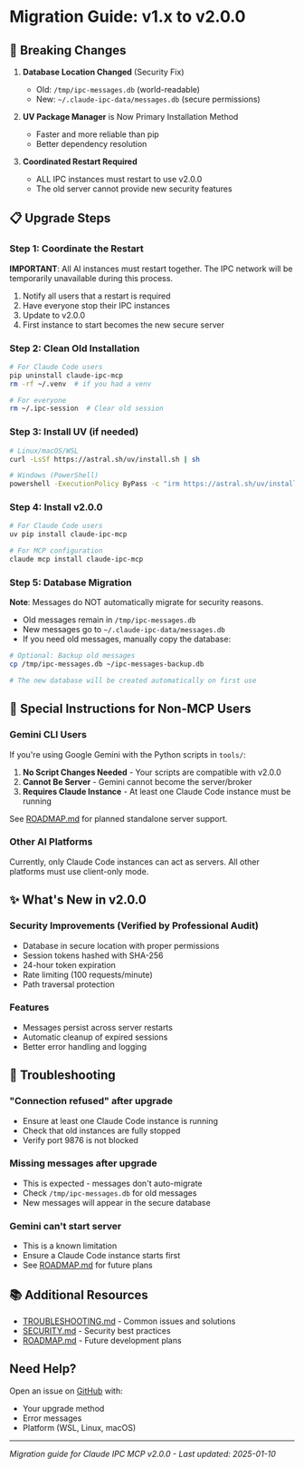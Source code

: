 # Migration Guide: v1.x to v2.0.0

## 🚨 Breaking Changes

1. **Database Location Changed** (Security Fix)
   - Old: `/tmp/ipc-messages.db` (world-readable)
   - New: `~/.claude-ipc-data/messages.db` (secure permissions)
   
2. **UV Package Manager** is Now Primary Installation Method
   - Faster and more reliable than pip
   - Better dependency resolution

3. **Coordinated Restart Required**
   - ALL IPC instances must restart to use v2.0.0
   - The old server cannot provide new security features

## 📋 Upgrade Steps

### Step 1: Coordinate the Restart

**IMPORTANT**: All AI instances must restart together. The IPC network will be temporarily unavailable during this process.

1. Notify all users that a restart is required
2. Have everyone stop their IPC instances
3. Update to v2.0.0
4. First instance to start becomes the new secure server

### Step 2: Clean Old Installation

```bash
# For Claude Code users
pip uninstall claude-ipc-mcp
rm -rf ~/.venv  # if you had a venv

# For everyone
rm ~/.ipc-session  # Clear old session
```

### Step 3: Install UV (if needed)

```bash
# Linux/macOS/WSL
curl -LsSf https://astral.sh/uv/install.sh | sh

# Windows (PowerShell)
powershell -ExecutionPolicy ByPass -c "irm https://astral.sh/uv/install.ps1 | iex"
```

### Step 4: Install v2.0.0

```bash
# For Claude Code users
uv pip install claude-ipc-mcp

# For MCP configuration
claude mcp install claude-ipc-mcp
```

### Step 5: Database Migration

**Note**: Messages do NOT automatically migrate for security reasons.

- Old messages remain in `/tmp/ipc-messages.db`
- New messages go to `~/.claude-ipc-data/messages.db`
- If you need old messages, manually copy the database:

```bash
# Optional: Backup old messages
cp /tmp/ipc-messages.db ~/ipc-messages-backup.db

# The new database will be created automatically on first use
```

## 🤖 Special Instructions for Non-MCP Users

### Gemini CLI Users

If you're using Google Gemini with the Python scripts in `tools/`:

1. **No Script Changes Needed** - Your scripts are compatible with v2.0.0
2. **Cannot Be Server** - Gemini cannot become the server/broker
3. **Requires Claude Instance** - At least one Claude Code instance must be running

See [ROADMAP.md](docs/ROADMAP.md) for planned standalone server support.

### Other AI Platforms

Currently, only Claude Code instances can act as servers. All other platforms must use client-only mode.

## ✨ What's New in v2.0.0

### Security Improvements (Verified by Professional Audit)
- Database in secure location with proper permissions
- Session tokens hashed with SHA-256
- 24-hour token expiration
- Rate limiting (100 requests/minute)
- Path traversal protection

### Features
- Messages persist across server restarts
- Automatic cleanup of expired sessions
- Better error handling and logging

## 🐛 Troubleshooting

### "Connection refused" after upgrade
- Ensure at least one Claude Code instance is running
- Check that old instances are fully stopped
- Verify port 9876 is not blocked

### Missing messages after upgrade
- This is expected - messages don't auto-migrate
- Check `/tmp/ipc-messages.db` for old messages
- New messages will appear in the secure database

### Gemini can't start server
- This is a known limitation
- Ensure a Claude Code instance starts first
- See [ROADMAP.md](docs/ROADMAP.md) for future plans

## 📚 Additional Resources

- [TROUBLESHOOTING.md](docs/TROUBLESHOOTING.md) - Common issues and solutions
- [SECURITY.md](docs/SECURITY.md) - Security best practices
- [ROADMAP.md](docs/ROADMAP.md) - Future development plans

## Need Help?

Open an issue on [GitHub](https://github.com/jdez427/claude-ipc-mcp/issues) with:
- Your upgrade method
- Error messages
- Platform (WSL, Linux, macOS)

---

*Migration guide for Claude IPC MCP v2.0.0 - Last updated: 2025-01-10*